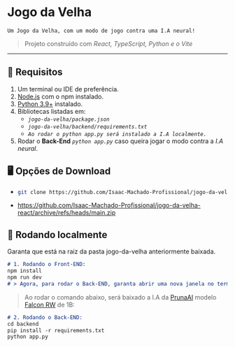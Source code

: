 # Jogo da Velha  
`Um Jogo da Velha, com um modo de jogo contra uma I.A neural!`  
> Projeto construído com *React, TypeScript, Python e o Vite*

---

## 📒 Requisitos
1. Um terminal ou IDE de preferência.  
2. [Node.js](https://nodejs.org/pt) com o npm instalado.  
3. [Python 3.9+](https://www.python.org/downloads/) instalado.  
4. Bibliotecas listadas em:
   - *`jogo-da-velha/package.json`*
   - *`jogo-da-velha/backend/requirements.txt`*
   - *`Ao rodar o python app.py será instalado a I.A localmente.`*
5. Rodar o **Back-End** *`python app.py`* caso queira jogar o modo contra a *I.A neural*.

## 🖥️ Opções de Download
-  ```bash
   git clone https://github.com/Isaac-Machado-Profissional/jogo-da-velha-react.git
   ```
-  https://github.com/Isaac-Machado-Profissional/jogo-da-velha-react/archive/refs/heads/main.zip

## 🚀 Rodando localmente
Garanta que está na raiz da pasta jogo-da-velha anteriormente baixada.

```markdown
# 1. Rodando o Front-END:
npm install
npm run dev
# > Agora, para rodar o Back-END, garanta abrir uma nova janela no terminal.
```

> Ao rodar o comando abaixo, será baixado a I.A da [PrunaAI](https://www.pruna.ai/) modelo [Falcon RW](https://huggingface.co/PrunaAI/tiiuae-falcon-rw-1b-bnb-8bit-smashed/tree/main) de 1B:
```markdown
# 2. Rodando o Back-END:
cd backend
pip install -r requirements.txt
python app.py
```

